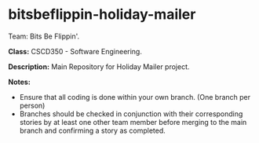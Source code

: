 bitsbeflippin-holiday-mailer
============================
Team: Bits Be Flippin'.

<b>Class:</b> CSCD350 - Software Engineering.

<b>Description:</b> Main Repository for Holiday Mailer project.

<b>Notes:</b>
- Ensure that all coding is done within your own branch. (One branch per person)
- Branches should be checked in conjunction with their corresponding stories by at least one other team member before merging to the main branch and confirming a story as completed.
